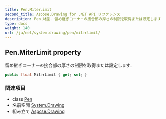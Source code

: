 ```yaml
---
title: Pen.MiterLimit
second_title: Aspose.Drawing for .NET API リファレンス
description: Pen 財産. 留め継ぎコーナーの接合部の厚さの制限を取得または設定します.
type: docs
weight: 140
url: /ja/net/system.drawing/pen/miterlimit/
---
```

## Pen.MiterLimit property

留め継ぎコーナーの接合部の厚さの制限を取得または設定します.

```csharp
public float MiterLimit { get; set; }
```

### 関連項目

* class [Pen](../)
* 名前空間 [System.Drawing](../../pen/)
* 組み立て [Aspose.Drawing](../../../)


